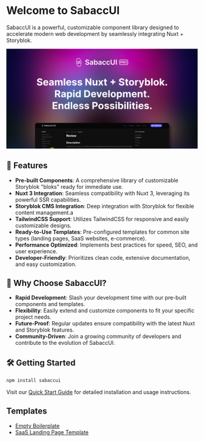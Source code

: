 # Welcome to SabaccUI

SabaccUI is a powerful, customizable component library designed to accelerate modern web development by seamlessly integrating Nuxt + Storyblok.

![SabaccUI teaser](/sabaccui_banner.png)

## 🚀 Features

- **Pre-built Components**: A comprehensive library of customizable Storyblok "bloks" ready for immediate use.
- **Nuxt 3 Integration**: Seamless compatibility with Nuxt 3, leveraging its powerful SSR capabilities.
- **Storyblok CMS Integration**: Deep integration with Storyblok for flexible content management.a
- **TailwindCSS Support**: Utilizes TailwindCSS for responsive and easily customizable designs.
- **Ready-to-Use Templates**: Pre-configured templates for common site types (landing pages, SaaS websites, e-commerce).
- **Performance Optimized**: Implements best practices for speed, SEO, and user experience.
- **Developer-Friendly**: Prioritizes clean code, extensive documentation, and easy customization.

## 🎯 Why Choose SabaccUI?

- **Rapid Development**: Slash your development time with our pre-built components and templates.
- **Flexibility**: Easily extend and customize components to fit your specific project needs.
- **Future-Proof**: Regular updates ensure compatibility with the latest Nuxt and Storyblok features.
- **Community-Driven**: Join a growing community of developers and contribute to the evolution of SabaccUI.

## 🛠️ Getting Started

```bash
npm install sabaccui
```

Visit our [Quick Start Guide](https://www.sabaccui.com/pro/getting-started/quick-start) for detailed installation and usage instructions.

## Templates

- [Empty Boilerplate](https://www.sabaccui.com/pro/templates/empty)
- [SaaS Landing Page Template](https://www.sabaccui.com/pro/templates/startup)
